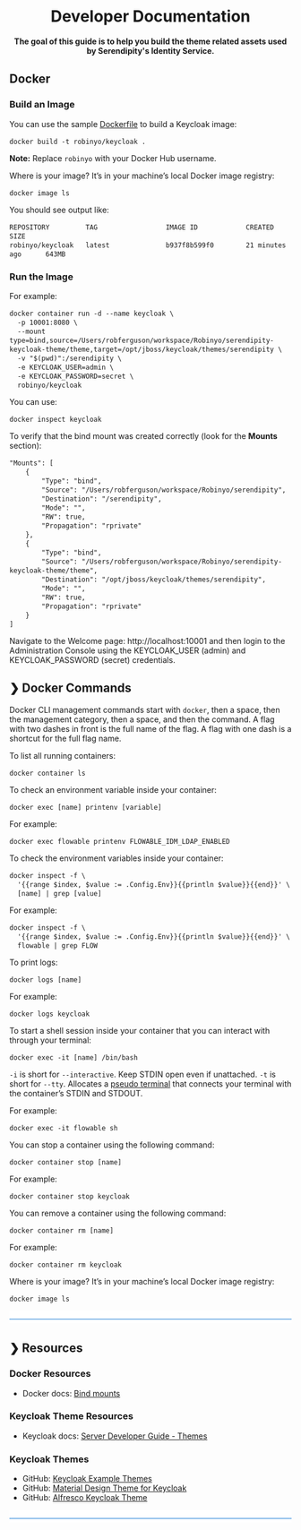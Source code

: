 <h1 align="center">Developer Documentation</h1>

<p align="center">
  <b>The goal of this guide is to help you build the theme related assets used by Serendipity's Identity Service.</b></br>
</p>

## Docker

### Build an Image

You can use the sample [Dockerfile](https://github.com/Robinyo/serendipity-keycloak-theme/blob/master/Dockerfile) to build a Keycloak image:

```
docker build -t robinyo/keycloak .
```

**Note:** Replace `robinyo` with your Docker Hub username.

Where is your image? It’s in your machine’s local Docker image registry:

```
docker image ls
```

You should see output like:

```
REPOSITORY         TAG                 IMAGE ID            CREATED             SIZE
robinyo/keycloak   latest              b937f8b599f0        21 minutes ago      643MB
```

### Run the Image

For example:

```
docker container run -d --name keycloak \
  -p 10001:8080 \
  --mount type=bind,source=/Users/robferguson/workspace/Robinyo/serendipity-keycloak-theme/theme,target=/opt/jboss/keycloak/themes/serendipity \
  -v "$(pwd)":/serendipity \
  -e KEYCLOAK_USER=admin \
  -e KEYCLOAK_PASSWORD=secret \
  robinyo/keycloak
```

You can use:

```
docker inspect keycloak
``` 

To verify that the bind mount was created correctly (look for the **Mounts** section):

```
"Mounts": [
    {
        "Type": "bind",
        "Source": "/Users/robferguson/workspace/Robinyo/serendipity",
        "Destination": "/serendipity",
        "Mode": "",
        "RW": true,
        "Propagation": "rprivate"
    },
    {
        "Type": "bind",
        "Source": "/Users/robferguson/workspace/Robinyo/serendipity-keycloak-theme/theme",
        "Destination": "/opt/jboss/keycloak/themes/serendipity",
        "Mode": "",
        "RW": true,
        "Propagation": "rprivate"
    }
]
```

Navigate to the Welcome page: http://localhost:10001 and then login to the Administration Console using the KEYCLOAK_USER (admin) and KEYCLOAK_PASSWORD (secret) credentials.

## ❯ Docker Commands

Docker CLI management commands start with `docker`, then a space, then the management category, then a space, and then 
the command. A flag with two dashes in front is the full name of the flag. A flag with one dash is a shortcut for the 
full flag name.

To list all running containers:

```
docker container ls
```

To check an environment variable inside your container:

```
docker exec [name] printenv [variable]
```

For example:

```
docker exec flowable printenv FLOWABLE_IDM_LDAP_ENABLED
```

To check the environment variables inside your container:

```
docker inspect -f \
  '{{range $index, $value := .Config.Env}}{{println $value}}{{end}}' \
  [name] | grep [value]
```

For example:

```
docker inspect -f \
  '{{range $index, $value := .Config.Env}}{{println $value}}{{end}}' \
  flowable | grep FLOW
```

To print logs:

```
docker logs [name]
```

For example:

```
docker logs keycloak
```

To start a shell session inside your container that you can interact with through your terminal:

```
docker exec -it [name] /bin/bash
```

`-i` is short for `--interactive`. Keep STDIN open even if unattached.
`-t` is short for `--tty`. Allocates a [pseudo terminal](http://en.wikipedia.org/wiki/Pseudo_terminal) that connects your terminal with the container’s STDIN and STDOUT.

For example:

```
docker exec -it flowable sh
```

You can stop a container using the following command:

```
docker container stop [name]
```

For example:

```
docker container stop keycloak
```

You can remove a container using the following command:

```
docker container rm [name]
```

For example:

```
docker container rm keycloak
```

Where is your image? It’s in your machine’s local Docker image registry:

```
docker image ls
```

![divider](../divider.png)

## ❯ Resources

### Docker Resources

* Docker docs: [Bind mounts](https://docs.docker.com/storage/bind-mounts/)

### Keycloak Theme Resources

* Keycloak docs: [Server Developer Guide - Themes](https://www.keycloak.org/docs/latest/server_development/#_themes)

### Keycloak Themes

* GitHub: [Keycloak Example Themes](https://github.com/keycloak/keycloak/tree/master/examples/themes)
* GitHub: [Material Design Theme for Keycloak](https://github.com/MAXIMUS-DeltaWare/material-keycloak-theme)
* GitHub: [Alfresco Keycloak Theme](https://github.com/Alfresco/alfresco-keycloak-theme)

![divider](../divider.png)
